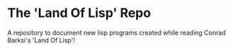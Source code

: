 The 'Land Of Lisp' Repo
=========================

A repository to document new lisp programs created while reading Conrad Barksi's 'Land Of Lisp'!
